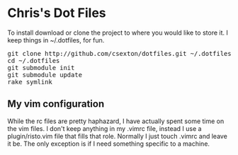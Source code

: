 Chris's Dot Files
=================

To install download or clone the project to where you would like to store it.  I keep things in ~/.dotfiles, for fun.

<pre>
git clone http://github.com/csexton/dotfiles.git ~/.dotfiles
cd ~/.dotfiles
git submodule init
git submodule update
rake symlink
</pre>

My vim configuration
--------------------

While the rc files are pretty haphazard, I have actually spent some time on the vim files.  I don't keep anything in my .vimrc file, instead I use a plugin/risto.vim file that fills that role. Normally I just touch .vimrc and leave it be.  The only exception is if I need something specific to a machine.

